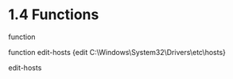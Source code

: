 # 1.4 Functions

function <name> <function>

function edit-hosts {edit C:\Windows\System32\Drivers\etc\hosts}

edit-hosts